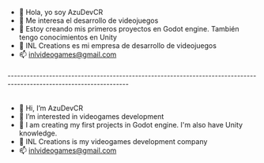 - 👋 Hola, yo soy AzuDevCR
- 👀 Me interesa el desarrollo de videojuegos
- 🌱 Estoy creando mis primeros proyectos en Godot engine. También tengo conocimientos en Unity
- 💞️ INL Creations es mi empresa de desarrollo de videojuegos
- 📫 inlvideogames@gmail.com
###### --------------------------------------------------------------------------------------------------------------------
- 👋 Hi, I’m AzuDevCR
- 👀 I’m interested in videogames development
- 🌱 I am creating my first projects in Godot engine. I'm also have Unity knowledge.
- 💞️ INL Creations is my videogames development company
- 📫 inlvideogames@gmail.com

<!---
AzuDevCR/AzuDevCR is a ✨ special ✨ repository because its `README.md` (this file) appears on your GitHub profile.
You can click the Preview link to take a look at your changes.
--->
